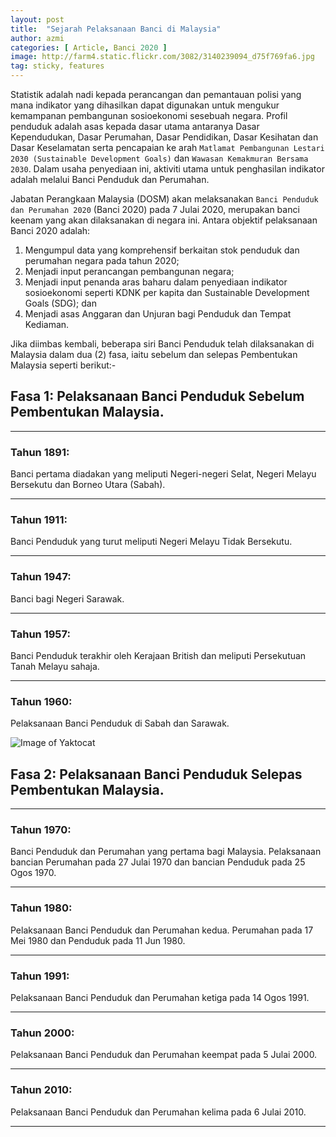 ```yaml
---
layout: post
title:  "Sejarah Pelaksanaan Banci di Malaysia"
author: azmi
categories: [ Article, Banci 2020 ]
image: http://farm4.static.flickr.com/3082/3140239094_d75f769fa6.jpg
tag: sticky, features
---
```


Statistik adalah nadi kepada perancangan dan pemantauan polisi yang mana indikator yang dihasilkan dapat digunakan untuk mengukur kemampanan pembangunan sosioekonomi sesebuah negara. Profil penduduk adalah asas kepada dasar utama antaranya Dasar Kependudukan, Dasar Perumahan, Dasar Pendidikan, Dasar Kesihatan dan Dasar Keselamatan serta pencapaian ke arah `Matlamat Pembangunan Lestari 2030 (Sustainable Development Goals)` dan `Wawasan Kemakmuran Bersama 2030`. Dalam usaha penyediaan ini, aktiviti utama untuk penghasilan indikator adalah melalui Banci Penduduk dan Perumahan.

Jabatan Perangkaan Malaysia (DOSM) akan melaksanakan `Banci Penduduk dan Perumahan 2020` (Banci 2020) pada 7 Julai 2020, merupakan banci keenam yang akan dilaksanakan di negara ini. Antara objektif pelaksanaan Banci 2020 adalah:
1. Mengumpul data yang komprehensif berkaitan stok penduduk dan perumahan negara pada tahun 2020;
2. Menjadi input perancangan pembangunan negara;
3. Menjadi input penanda aras baharu dalam penyediaan indikator sosioekonomi seperti  KDNK per kapita dan Sustainable Development Goals (SDG); dan
4. Menjadi asas Anggaran dan Unjuran bagi Penduduk dan Tempat Kediaman.

Jika diimbas kembali, beberapa siri Banci Penduduk telah dilaksanakan di Malaysia dalam dua (2) fasa, iaitu sebelum dan selepas Pembentukan Malaysia seperti  berikut:-

## Fasa 1:	Pelaksanaan Banci Penduduk Sebelum Pembentukan Malaysia.
---------------------------
### Tahun 1891: 
Banci pertama diadakan yang meliputi Negeri-negeri Selat, Negeri Melayu Bersekutu dan Borneo Utara (Sabah).

---------------------------
### Tahun 1911: 
Banci Penduduk yang turut meliputi Negeri Melayu Tidak Bersekutu.

---------------------------
### Tahun 1947: 
Banci bagi Negeri Sarawak.

---------------------------
### Tahun 1957:
Banci Penduduk terakhir oleh Kerajaan British dan meliputi Persekutuan Tanah Melayu sahaja.

---------------------------
### Tahun 1960: 
Pelaksanaan Banci Penduduk di Sabah dan Sarawak.

![Image of Yaktocat](https://i.ytimg.com/vi/kKblNQnP2BM/maxresdefault.jpg)


## Fasa 2: Pelaksanaan Banci Penduduk Selepas Pembentukan Malaysia.
---------------------------
### Tahun 1970: 
Banci Penduduk dan Perumahan yang pertama bagi Malaysia. Pelaksanaan bancian Perumahan pada 27 Julai 1970 dan bancian Penduduk pada 25 Ogos 1970.

---------------------------
### Tahun 1980:
Pelaksanaan Banci Penduduk dan Perumahan kedua. Perumahan pada 17 Mei 1980 dan Penduduk pada 11 Jun 1980.

---------------------------
### Tahun 1991: 
Pelaksanaan Banci Penduduk dan Perumahan ketiga pada 14 Ogos 1991.

---------------------------
### Tahun 2000:
Pelaksanaan Banci Penduduk dan Perumahan keempat pada 5 Julai 2000.

---------------------------
### Tahun 2010:
Pelaksanaan Banci Penduduk dan Perumahan kelima pada 6 Julai 2010.

---------------------------
